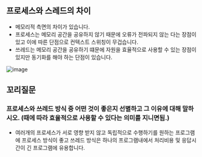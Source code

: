 ## 프로세스와 스레드의 차이
- 메모리적 측면의 차이가 있습니다.
- 프로세스는 메모리 공간을 공유하지 않기 때문에 오류가 전파되지 않는 다는 장점이 있고 이에 따른 단점으로 컨텍스트 스위칭이 무겁습니다.
- 쓰레드는 메모리 공간을 공유하기 떄문에 자원을 효율적으로 사용할 수 있는 장점이 있지만 동기화를 해야 하는 단점이 있습니다.

![image](https://github.com/WorldBestProgrammer/CS-INTERVIEW-QUESTION/assets/160190531/2ce3b2ff-19af-436c-ab87-791689d31e4b)


## 꼬리질문

### 프로세스와 쓰레드 방식 중 어떤 것이 좋은지 선별하고 그 이유에 대해 말하시오. (때에 따라 효율적으로 사용할 수 있다는 의미를 지니면됨.)
- 여러개의 프로세스가 서로 영향 받지 않고 독립적으로 수행하기를 원하는 프로그램에 프로세스 방식이 좋고 쓰레드 방식은 하나의 프로그램내에서 처리비용 및 응답시간이 긴 프로그램에 유용합니다.
